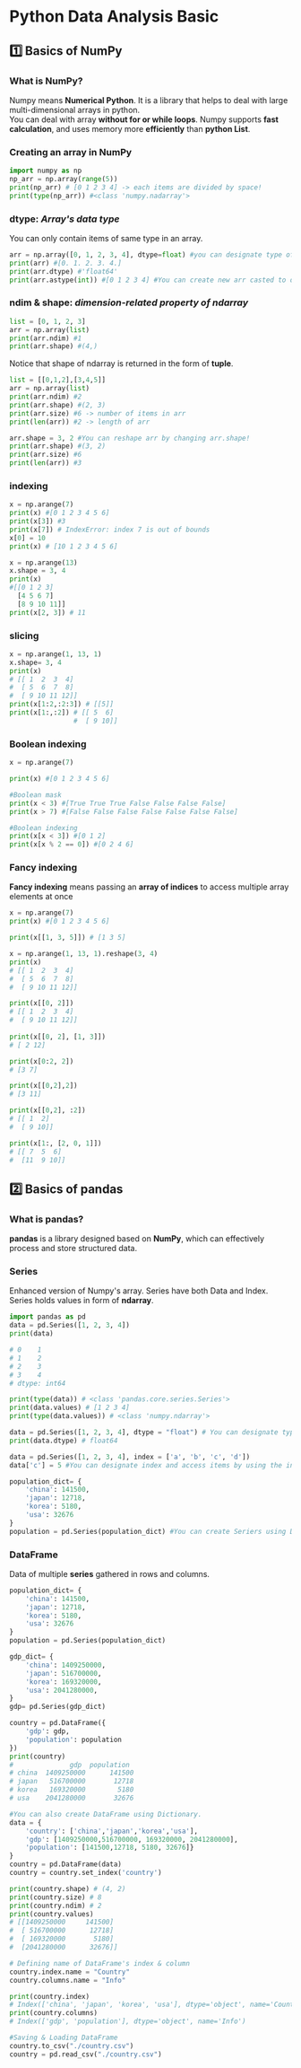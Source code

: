 # Python Data Analysis Basic

## 1️⃣ Basics of NumPy

### What is NumPy?

Numpy means **Numerical Python**. It is a library that helps to deal with large multi-dimensional arrays in python.   
You can deal with array **without for or while loops**. Numpy supports **fast calculation**, and uses memory more **efficiently** than **python List**.

### Creating an array in NumPy

```python
import numpy as np
np_arr = np.array(range(5))
print(np_arr) # [0 1 2 3 4] -> each items are divided by space!
print(type(np_arr)) #<class 'numpy.nadarray'>
```

### dtype: *Array's data type*

You can only contain items of same type in an array.

```python
arr = np.array([0, 1, 2, 3, 4], dtype=float) #you can designate type of items in the array using 'dtype'
print(arr) #[0. 1. 2. 3. 4.]
print(arr.dtype) #'float64'
print(arr.astype(int)) #[0 1 2 3 4] #You can create new arr casted to different type using 'astype'
```

### ndim & shape: *dimension-related property of ndarray*

```python
list = [0, 1, 2, 3]
arr = np.array(list)
print(arr.ndim) #1
print(arr.shape) #(4,)
```

Notice that shape of ndarray is returned in the form of **tuple**.

```python
list = [[0,1,2],[3,4,5]]
arr = np.array(list)
print(arr.ndim) #2
print(arr.shape) #(2, 3)
print(arr.size) #6 -> number of items in arr
print(len(arr)) #2 -> length of arr

arr.shape = 3, 2 #You can reshape arr by changing arr.shape!
print(arr.shape) #(3, 2)
print(arr.size) #6
print(len(arr)) #3
```

### indexing

```python
x = np.arange(7)
print(x) #[0 1 2 3 4 5 6]
print(x[3]) #3
print(x[7]) # IndexError: index 7 is out of bounds
x[0] = 10
print(x) # [10 1 2 3 4 5 6]
```

```python
x = np.arange(13)
x.shape = 3, 4
print(x)
#[[0 1 2 3]
  [4 5 6 7]
  [8 9 10 11]]
print(x[2, 3]) # 11
```

### slicing

```python
x = np.arange(1, 13, 1)
x.shape= 3, 4
print(x)
# [[ 1  2  3  4]
#  [ 5  6  7  8]
#  [ 9 10 11 12]]
print(x[1:2,:2:3]) # [[5]]
print(x[1:,:2]) # [[ 5  6]
                #  [ 9 10]]
```

### Boolean indexing

```python
x = np.arange(7)

print(x) #[0 1 2 3 4 5 6]

#Boolean mask
print(x < 3) #[True True True False False False False]
print(x > 7) #[False False False False False False False]

#Boolean indexing
print(x[x < 3]) #[0 1 2]
print(x[x % 2 == 0]) #[0 2 4 6]
```

### Fancy indexing 
**Fancy indexing** means passing an **array of indices** to access multiple array elements at once

```python
x = np.arange(7)
print(x) #[0 1 2 3 4 5 6]

print(x[[1, 3, 5]]) # [1 3 5]

x = np.arange(1, 13, 1).reshape(3, 4)
print(x)
# [[ 1  2  3  4]
#  [ 5  6  7  8]
#  [ 9 10 11 12]]

print(x[[0, 2]])
# [[ 1  2  3  4]
#  [ 9 10 11 12]]
  
print(x[[0, 2], [1, 3]])
# [ 2 12]

print(x[0:2, 2])
# [3 7]

print(x[[0,2],2])
# [3 11]

print(x[[0,2], :2])
# [[ 1  2]
#  [ 9 10]]

print(x[1:, [2, 0, 1]])
# [[ 7  5  6]
#  [11  9 10]]
```
## 2️⃣ Basics of pandas

### What is pandas?
**pandas** is a library designed based on **NumPy**, which can effectively process and store structured data.

### Series
Enhanced version of Numpy's array. Series have both Data and Index.   
Series holds values in form of **ndarray**.

```python
import pandas as pd
data = pd.Series([1, 2, 3, 4])
print(data)

# 0    1
# 1    2
# 2    3
# 3    4
# dtype: int64

print(type(data)) # <class 'pandas.core.series.Series'>
print(data.values) # [1 2 3 4]
print(type(data.values)) # <class 'numpy.ndarray'>

data = pd.Series([1, 2, 3, 4], dtype = "float") # You can designate type of Series using "dtype" parameter
print(data.dtype) # float64

data = pd.Series([1, 2, 3, 4], index = ['a', 'b', 'c', 'd'])
data['c'] = 5 #You can designate index and access items by using the index

population_dict= {
    'china': 141500,
    'japan': 12718,
    'korea': 5180,
    'usa': 32676
}
population = pd.Series(population_dict) #You can create Seriers using Dictionary
```

### DataFrame

Data of multiple **series** gathered in rows and columns.

```python
population_dict= {
    'china': 141500,
    'japan': 12718,
    'korea': 5180,
    'usa': 32676
}
population = pd.Series(population_dict)

gdp_dict= {
    'china': 1409250000,
    'japan': 516700000,
    'korea': 169320000,
    'usa': 2041280000,
}
gdp= pd.Series(gdp_dict)

country = pd.DataFrame({
    'gdp': gdp,
    'population': population
})
print(country)
#              gdp  population
# china  1409250000      141500
# japan   516700000       12718
# korea   169320000        5180
# usa    2041280000       32676

#You can also create DataFrame using Dictionary.
data = {
    'country': ['china','japan','korea','usa'],
    'gdp': [1409250000,516700000, 169320000, 2041280000],
    'population': [141500,12718, 5180, 32676]}
}
country = pd.DataFrame(data)
country = country.set_index('country')

print(country.shape) # (4, 2)
print(country.size) # 8
print(country.ndim) # 2
print(country.values) 
# [[1409250000     141500]
#  [ 516700000      12718]
#  [ 169320000       5180]
#  [2041280000      32676]]

# Defining name of DataFrame's index & column
country.index.name = "Country"
country.columns.name = "Info"

print(country.index)
# Index(['china', 'japan', 'korea', 'usa'], dtype='object', name='Country’)
print(country.columns)
# Index(['gdp', 'population'], dtype='object', name='Info')

#Saving & Loading DataFrame
country.to_csv("./country.csv")
country = pd.read_csv("./country.csv")
